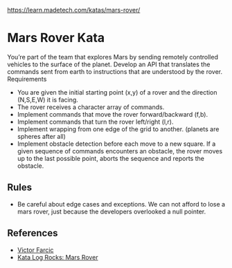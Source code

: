 https://learn.madetech.com/katas/mars-rover/

# Mars Rover Kata

You’re part of the team that explores Mars by sending remotely controlled vehicles to the surface of the planet. Develop an API that translates the commands sent from earth to instructions that are understood by the rover.
Requirements

  - You are given the initial starting point (x,y) of a rover and the direction (N,S,E,W) it is facing.
  - The rover receives a character array of commands.
  - Implement commands that move the rover forward/backward (f,b).
  - Implement commands that turn the rover left/right (l,r).
  - Implement wrapping from one edge of the grid to another. (planets are spheres after all)
  - Implement obstacle detection before each move to a new square. If a given sequence of commands encounters an obstacle, the rover moves up to the last possible point, aborts the sequence and reports the obstacle.

## Rules

  - Be careful about edge cases and exceptions. We can not afford to lose a mars rover, just because the developers overlooked a null pointer.

## References

  - [Victor Farcic](https://technologyconversations.com/2014/10/17/java-tutorial-through-katas-mars-rover/)
  - [Kata Log Rocks: Mars Rover](https://kata-log.rocks/mars-rover-kata)
